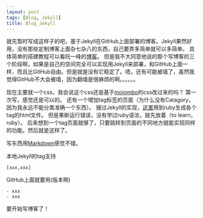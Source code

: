 ```yaml
---
layout: post
tags: [Blog, Jekyll]
title: Blog_Jekyll
---
```


就先暂时写成这样子的吧，基于Jekyll在GitHub上面部署的博客。Jekyll果然好用，没有那些定制博客上面杂七杂八的东西，自己要弄多简单就可以多简单。
具体简单的搭建教程可以看阮一峰的[博客](http://www.ruanyifeng.com/blog/2012/08/blogging_with_jekyll.html)。
但是我不大同意他说的那个写博客的三个阶段啊，如果是自己的空间完全可以实现用Jekyll来部署，和GitHub上面一样，而且比GitHub自由。但是就是没有它稳定了。唔，还有可能被墙了，虽然我觉得GitHub不大会被墙，因为翻墙是很麻烦的啊。。。。。。

现在主要就一个css，我会说这个css还是基于[mojombo](http://mojombo.github.com/)的css改过来的吗？
第一次写，感觉还是可以的。
还有一个增加tag标签的页面（为什么没有Catagory，因为我永远不能分类准确一个东西）。
搜过Jekyll的实现，[这里](http://charliepark.org/tags-in-jekyll/)用到ruby生成各个tag的html文件。
但是果断运行错误，没有学过ruby语法，就先放着（to learn，ruby）。
后来想到一个tag页面就够了，只要跳转到页面的不同地方就能实现同样的功能。然后就是这样了。

写东西用[Markdown](http://daringfireball.net/projects/markdown/syntax)感觉不错。

本地Jekyll的tag支持

    [xxx,xxx]
GitHub上面就要用(版本啊)

    - xxx
    - xxx

要开始写博客了！

